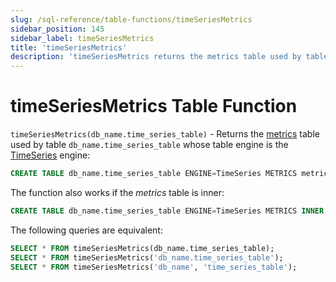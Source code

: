 ```yaml
---
slug: /sql-reference/table-functions/timeSeriesMetrics
sidebar_position: 145
sidebar_label: timeSeriesMetrics
title: 'timeSeriesMetrics'
description: 'timeSeriesMetrics returns the metrics table used by table `db_name.time_series_table` whose table engine is the TimeSeries engine.'
---
```


# timeSeriesMetrics Table Function

`timeSeriesMetrics(db_name.time_series_table)` - Returns the [metrics](../../engines/table-engines/integrations/time-series.md#metrics-table) table
used by table `db_name.time_series_table` whose table engine is the [TimeSeries](../../engines/table-engines/integrations/time-series.md) engine:

``` sql
CREATE TABLE db_name.time_series_table ENGINE=TimeSeries METRICS metrics_table
```

The function also works if the _metrics_ table is inner:

``` sql
CREATE TABLE db_name.time_series_table ENGINE=TimeSeries METRICS INNER UUID '01234567-89ab-cdef-0123-456789abcdef'
```

The following queries are equivalent:

``` sql
SELECT * FROM timeSeriesMetrics(db_name.time_series_table);
SELECT * FROM timeSeriesMetrics('db_name.time_series_table');
SELECT * FROM timeSeriesMetrics('db_name', 'time_series_table');
```
